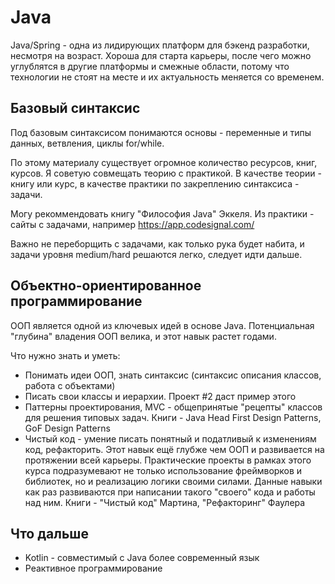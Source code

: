 # Java

Java/Spring - одна из лидирующих платформ для бэкенд разработки, несмотря на возраст. Хороша для старта карьеры, после чего можно углублятся в другие платформы и смежные области, потому что технологии не стоят на месте и их актуальность меняется со временем.

## Базовый синтаксис

Под базовым синтаксисом понимаются основы - переменные и типы данных, ветвления, циклы for/while.

По этому материалу существует огромное количество ресурсов, книг, курсов. Я советую совмещать теорию с практикой. В качестве теории - книгу или курс, в качестве практики по закреплению синтаксиса - задачи.

Могу рекоммендовать книгу "Философия Java" Эккеля. Из практики - сайты с задачами, например https://app.codesignal.com/

Важно не переборщить с задачами, как только рука будет набита, и задачи уровня medium/hard решаются легко, следует идти дальше.

## Объектно-ориентированное программирование

ООП является одной из ключевых идей в основе Java. Потенциальная "глубина" владения ООП велика, и этот навык растет годами.

Что нужно знать и уметь:
- Понимать идеи ООП, знать синтаксис (синтаксис описания классов, работа с объектами)
- Писать свои классы и иерархии. Проект #2 даст пример этого 
- Паттерны проектирования, MVC - общепринятые "рецепты" классов для решения типовых задач. Книги - Java Head First Design Patterns, GoF Design Patterns
- Чистый код - умение писать понятный и податливый к изменениям код, рефакторить. Этот навык ещё глубже чем ООП и развивается на протяжении всей карьеры. Практические проекты в рамках этого курса подразумевают не только использование фреймворков и библиотек, но и реализацию логики своими силами. Данные навыки как раз развиваются при написании такого "своего" кода и работы над ним. Книги - "Чистый код" Мартина, "Рефакторинг" Фаулера

## Что дальше

- Kotlin - совместимый с Java более современный язык
- Реактивное программирование
